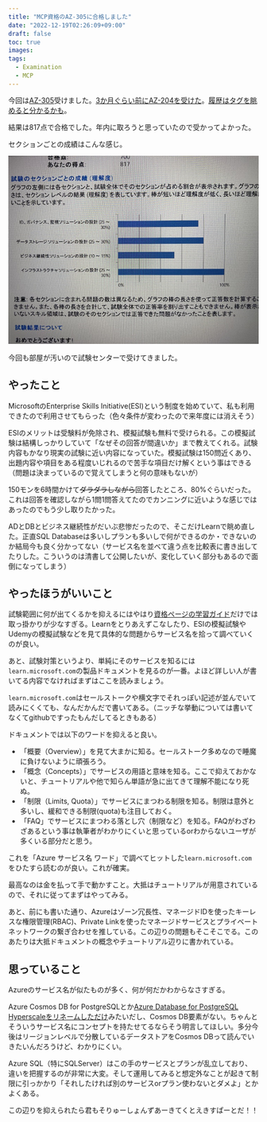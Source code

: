 ```yaml
---
title: "MCP資格のAZ-305に合格しました"
date: "2022-12-19T02:26:09+09:00"
draft: false
toc: true
images:
tags: 
  - Examination
  - MCP
---
```



今回は[AZ-305](https://learn.microsoft.com/ja-jp/certifications/exams/az-305)受けました。[3か月ぐらい前にAZ-204を受けた](/posts/2022/09/19/exam-az-204/)。[履歴はタグを眺めると分かるかも](/tags/mcp/)。

結果は817点で合格でした。年内に取ろうと思っていたので受かってよかった。

セクションごとの成績はこんな感じ。

![インフラストラクチャの設計以外はダメな様子](images/index/2022-12-17-22-36-19.png)

今回も部屋が汚いので試験センターで受けてきました。

やったこと
-----------

MicrosoftのEnterprise Skills Initiative(ESI)という制度を始めていて、私も利用できたので利用させてもらった（色々条件が変わったので来年度には消えそう）

ESIのメリットは受験料が免除され、模擬試験も無料で受けられる。この模擬試験は結構しっかりしていて「なぜその回答が間違いか」まで教えてくれる。試験内容もかなり現実の試験に近い内容になっていた。模擬試験は150問近くあり、出題内容や項目をある程度いじれるので苦手な項目だけ解くという事はできる（問題は決まっているので覚えてしまうと何の意味もないが）

150モンを6時間かけて~~ダラダラしながら~~回答したところ、80%ぐらいだった。これは回答を確認しながら1問1問答えてたのでカンニングに近いような感じではあったのでもう少し取りたかった。

ADとDBとビジネス継続性がだいぶ悲惨だったので、そこだけLearnで眺め直した。正直SQL Databaseは多いしプランも多いしで何ができるのか・できないのか結局今も良く分かってない（サービス名を並べて違う点を比較表に書き出してたりした。こういうのは清書して公開したいが、変化していく部分もあるので面倒になってしまう）

やったほうがいいこと
-----------

試験範囲に何が出てくるかを抑えるにはやはり[資格ページの学習ガイド](https://learn.microsoft.com/ja-jp/certifications/exams/az-305)だけでは取っ掛かりが少なすぎる。Learnをとりあえずこなしたり、ESIの模擬試験やUdemyの模擬試験などを見て具体的な問題からサービス名を拾って調べていくのが良い。

あと、試験対策というより、単純にそのサービスを知るには`learn.microsoft.com`の製品ドキュメントを見るのが一番。よほど詳しい人が書いてる内容でなければまずはここを読みましょう。

`learn.microsoft.com`はセールストークや横文字でそれっぽい記述が並んでいて読みにくくても、なんだかんだで書いてある。（ニッチな挙動については書いてなくてgithubですったもんだしてるときもある）

ドキュメントでは以下のワードを抑えると良い。

- 「概要（Overview）」を見て大まかに知る。セールストーク多めなので睡魔に負けないように頑張ろう。
- 「概念（Concepts）」でサービスの用語と意味を知る。ここで抑えておかないと、チュートリアルや他で知らん単語が急に出てきて理解不能になり死ぬ。
- 「制限（Limits, Quota）」でサービスにまつわる制限を知る。制限は意外と多いし、緩和できる制限(quota)も注目しておく。
- 「FAQ」でサービスにまつわる落とし穴（制限など）を知る。FAQがわざわざあるという事は執筆者がわかりにくいと思っているorわからないユーザが多くいる部分だと思う。

これを「Azure サービス名 ワード」で調べてヒットした`learn.microsoft.com`をひたすら読むのが良い。これが確実。

最高なのは金を払って手で動かすこと。大抵はチュートリアルが用意されているので、それに従ってまずはやってみる。

あと、前にも書いた通り、Azureはゾーン冗長性、マネージドIDを使ったキーレスな権限管理(RBAC)、Private Linkを使ったマネージドサービスとプライベートネットワークの繋ぎ合わせを推している。この辺りの問題もそこそこでる。このあたりは大抵ドキュメントの概念やチュートリアル辺りに書かれている。

思っていること
-----------

Azureのサービス名が似たものが多く、何が何だかわからなさすぎる。

Azure Cosmos DB for PostgreSQLとか[Azure Database for PostgreSQL Hyperscaleをリネームしただけ](https://learn.microsoft.com/ja-jp/azure/postgresql/hyperscale/moved)みたいだし、Cosmos DB要素がない。ちゃんとそういうサービス名にコンセプトを持たせてるならそう明言してほしい。多分今後はリージョンレベルで分散しているデータストアをCosmos DBって読んでいきたいんだろうけど、わかりにくい。

Azure SQL（特にSQLServer）はこの手のサービスとプランが乱立しており、違いを把握するのが非常に大変。そして運用してみると想定外なことが起きて制限に引っかかり「それしたければ別のサービスorプラン使わないとダメよ」とかよくある。

この辺りを抑えられたら君もそりゅーしょんずあーきてくとえきすぱーとだ！！
